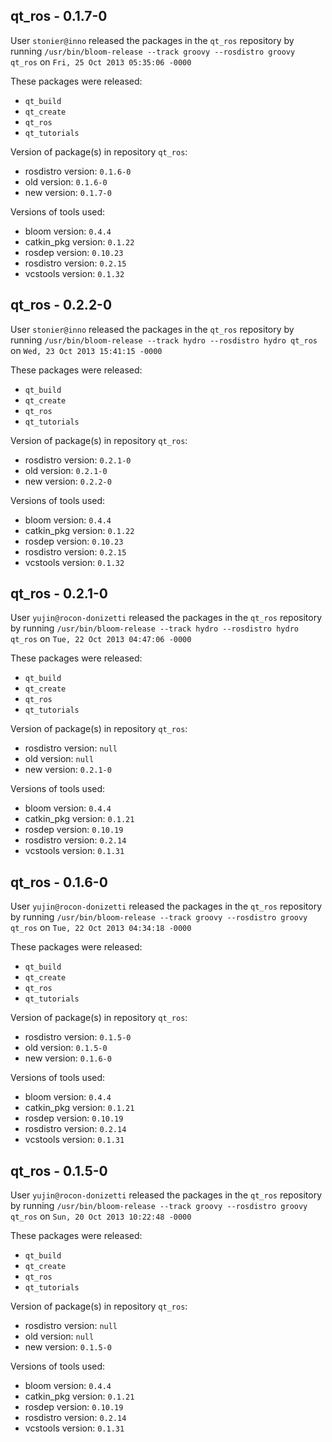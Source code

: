 ## qt_ros - 0.1.7-0

User `stonier@inno` released the packages in the `qt_ros` repository by running `/usr/bin/bloom-release --track groovy --rosdistro groovy qt_ros` on `Fri, 25 Oct 2013 05:35:06 -0000`

These packages were released:
- `qt_build`
- `qt_create`
- `qt_ros`
- `qt_tutorials`

Version of package(s) in repository `qt_ros`:
- rosdistro version: `0.1.6-0`
- old version: `0.1.6-0`
- new version: `0.1.7-0`

Versions of tools used:
- bloom version: `0.4.4`
- catkin_pkg version: `0.1.22`
- rosdep version: `0.10.23`
- rosdistro version: `0.2.15`
- vcstools version: `0.1.32`


## qt_ros - 0.2.2-0

User `stonier@inno` released the packages in the `qt_ros` repository by running `/usr/bin/bloom-release --track hydro --rosdistro hydro qt_ros` on `Wed, 23 Oct 2013 15:41:15 -0000`

These packages were released:
- `qt_build`
- `qt_create`
- `qt_ros`
- `qt_tutorials`

Version of package(s) in repository `qt_ros`:
- rosdistro version: `0.2.1-0`
- old version: `0.2.1-0`
- new version: `0.2.2-0`

Versions of tools used:
- bloom version: `0.4.4`
- catkin_pkg version: `0.1.22`
- rosdep version: `0.10.23`
- rosdistro version: `0.2.15`
- vcstools version: `0.1.32`


## qt_ros - 0.2.1-0

User `yujin@rocon-donizetti` released the packages in the `qt_ros` repository by running `/usr/bin/bloom-release --track hydro --rosdistro hydro qt_ros` on `Tue, 22 Oct 2013 04:47:06 -0000`

These packages were released:
- `qt_build`
- `qt_create`
- `qt_ros`
- `qt_tutorials`

Version of package(s) in repository `qt_ros`:
- rosdistro version: `null`
- old version: `null`
- new version: `0.2.1-0`

Versions of tools used:
- bloom version: `0.4.4`
- catkin_pkg version: `0.1.21`
- rosdep version: `0.10.19`
- rosdistro version: `0.2.14`
- vcstools version: `0.1.31`


## qt_ros - 0.1.6-0

User `yujin@rocon-donizetti` released the packages in the `qt_ros` repository by running `/usr/bin/bloom-release --track groovy --rosdistro groovy qt_ros` on `Tue, 22 Oct 2013 04:34:18 -0000`

These packages were released:
- `qt_build`
- `qt_create`
- `qt_ros`
- `qt_tutorials`

Version of package(s) in repository `qt_ros`:
- rosdistro version: `0.1.5-0`
- old version: `0.1.5-0`
- new version: `0.1.6-0`

Versions of tools used:
- bloom version: `0.4.4`
- catkin_pkg version: `0.1.21`
- rosdep version: `0.10.19`
- rosdistro version: `0.2.14`
- vcstools version: `0.1.31`


## qt_ros - 0.1.5-0

User `yujin@rocon-donizetti` released the packages in the `qt_ros` repository by running `/usr/bin/bloom-release --track groovy --rosdistro groovy qt_ros` on `Sun, 20 Oct 2013 10:22:48 -0000`

These packages were released:
- `qt_build`
- `qt_create`
- `qt_ros`
- `qt_tutorials`

Version of package(s) in repository `qt_ros`:
- rosdistro version: `null`
- old version: `null`
- new version: `0.1.5-0`

Versions of tools used:
- bloom version: `0.4.4`
- catkin_pkg version: `0.1.21`
- rosdep version: `0.10.19`
- rosdistro version: `0.2.14`
- vcstools version: `0.1.31`


